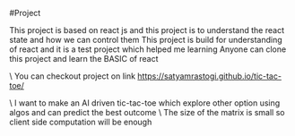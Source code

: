 #Project

This project is based on react js and this project is to understand the react state and how we can control them
This project is build for understanding of react and it is a test project which helped me learning
Anyone can clone this project and learn the BASIC of react

\\ You can checkout project on link 
https://satyamrastogi.github.io/tic-tac-toe/

\\ I want to make an AI driven tic-tac-toe which explore other option using algos and can predict the best outcome
\\ The size of the matrix is small so client side computation will be enough